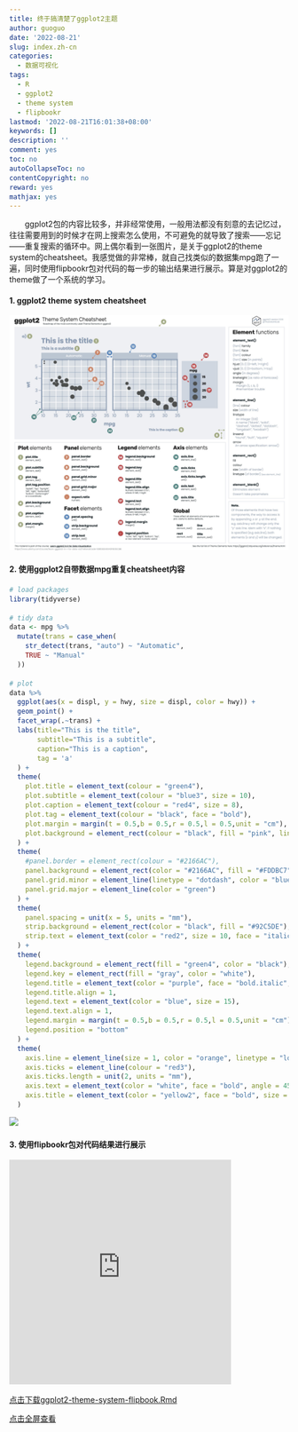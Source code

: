 ```yaml
---
title: 终于搞清楚了ggplot2主题
author: guoguo
date: '2022-08-21'
slug: index.zh-cn
categories:
  - 数据可视化
tags:
  - R
  - ggplot2
  - theme system
  - flipbookr
lastmod: '2022-08-21T16:01:38+08:00'
keywords: []
description: ''
comment: yes
toc: no
autoCollapseToc: no
contentCopyright: no
reward: yes
mathjax: yes
---
```


<p style="text-indent:2em;font-size:;font-family:;">
ggplot2包的内容比较多，并非经常使用，一般用法都没有刻意的去记忆过，往往需要用到的时候才在网上搜索怎么使用，不可避免的就导致了搜索——忘记——重复搜索的循环中。网上偶尔看到一张图片，是关于ggplot2的theme system的cheatsheet。我感觉做的非常棒，就自己找类似的数据集mpg跑了一遍，同时使用flipbookr包对代码的每一步的输出结果进行展示。算是对ggplot2的theme做了一个系统的学习。
</p>

<!--more-->

#### 1. ggplot2 theme system cheatsheet

[![](images/FabxzmnX0AEwau0.jpg)](https://www.udemy.com/course/learn-ggplot2-in-r-for-data-viz/?referralCode=E98592E4E943F800ECBB)

#### 2. 使用ggplot2自带数据mpg重复cheatsheet内容


```r
# load packages
library(tidyverse)

# tidy data
data <- mpg %>%
  mutate(trans = case_when(
    str_detect(trans, "auto") ~ "Automatic",
    TRUE ~ "Manual"
  ))

# plot
data %>%
  ggplot(aes(x = displ, y = hwy, size = displ, color = hwy)) +
  geom_point() +
  facet_wrap(.~trans) +
  labs(title="This is the title",
       subtitle="This is a subtitle",
       caption="This is a caption",
       tag = 'a'
  ) +
  theme(
    plot.title = element_text(colour = "green4"),
    plot.subtitle = element_text(colour = "blue3", size = 10),
    plot.caption = element_text(colour = "red4", size = 8),
    plot.tag = element_text(colour = "black", face = "bold"),
    plot.margin = margin(t = 0.5,b = 0.5,r = 0.5,l = 0.5,unit = "cm"),
    plot.background = element_rect(colour = "black", fill = "pink", linetype = "dashed")
  ) +
  theme(
    #panel.border = element_rect(colour = "#2166AC"),
    panel.background = element_rect(color = "#2166AC", fill = "#FDDBC7", colour = "green"),
    panel.grid.minor = element_line(linetype = "dotdash", color = "blue"),
    panel.grid.major = element_line(color = "green")
  ) +
  theme(
    panel.spacing = unit(x = 5, units = "mm"),
    strip.background = element_rect(color = "black", fill = "#92C5DE"),
    strip.text = element_text(color = "red2", size = 10, face = "italic")
  ) +
  theme(
    legend.background = element_rect(fill = "green4", color = "black"),
    legend.key = element_rect(fill = "gray", color = "white"),
    legend.title = element_text(color = "purple", face = "bold.italic", hjust = 0, vjust = 0,angle = 0),
    legend.title.align = 1,
    legend.text = element_text(color = "blue", size = 15),
    legend.text.align = 1,
    legend.margin = margin(t = 0.5,b = 0.5,r = 0.5,l = 0.5,unit = "cm"),
    legend.position = "bottom"
  ) +
  theme(
    axis.line = element_line(size = 1, color = "orange", linetype = "longdash"),
    axis.ticks = element_line(colour = "red3"),
    axis.ticks.length = unit(2, units = "mm"),
    axis.text = element_text(color = "white", face = "bold", angle = 45),
    axis.title = element_text(color = "yellow2", face = "bold", size = "18")
  )
```

<img src="/post/2022-08-21-ggplot2/index.zh-cn_files/figure-html/unnamed-chunk-1-1.png" width="672" />

#### 3. 使用flipbookr包对代码结果进行展示

<iframe class="slide-deck" src="https://tony2015116.github.io/ggplot2_theme_system_flipbook/ggplot2-theme-system-flipbook.html" height="405" width="400" style="border: 0px solid #2e3846;">

</iframe>

<p><a href="images/ggplot2-theme-system-flipbook.Rmd">点击下载ggplot2-theme-system-flipbook.Rmd</a></p><p><a href="https://tony2015116.github.io/ggplot2_theme_system_flipbook/ggplot2-theme-system-flipbook.html#1">点击全屏查看</a></p>
